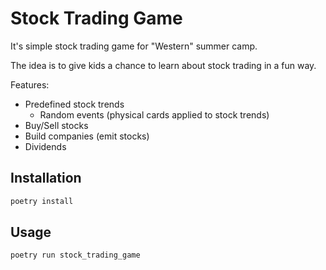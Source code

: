 # Stock Trading Game
It's simple stock trading game for "Western" summer camp.

The idea is to give kids a chance to learn about stock trading in a fun way.

Features:

- Predefined stock trends
    - Random events (physical cards applied to stock trends)
- Buy/Sell stocks
- Build companies (emit stocks)
- Dividends

## Installation
```bash
poetry install
```

## Usage

```
poetry run stock_trading_game
```
